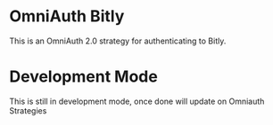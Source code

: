 # OmniAuth Bitly

This is an OmniAuth 2.0 strategy for authenticating to Bitly.

# Development Mode

This is still in development mode, once done will update on Omniauth Strategies